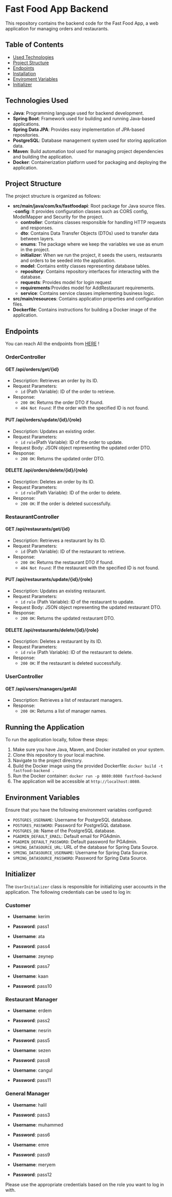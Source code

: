 # Fast Food App Backend

This repository contains the backend code for the Fast Food App, a web application for managing orders and restaurants.

## Table of Contents

- [Used Technologies](#technologies-used)
- [Project Structure](#project-structure)
- [Endpoints](#endpoints)
- [Installation](#running-the-application)
- [Enviroment Variables](#environment-variables)
- [Initializer](#initializer)

## Technologies Used

- **Java**: Programming language used for backend development.
- **Spring Boot**: Framework used for building and running Java-based applications.
- **Spring Data JPA**: Provides easy implementation of JPA-based repositories.
- **PostgreSQL**: Database management system used for storing application data.
- **Maven**: Build automation tool used for managing project dependencies and building the application.
- **Docker**: Containerization platform used for packaging and deploying the application.

## Project Structure

The project structure is organized as follows:

- **src/main/java/com/ks/fastfoodapi**: Root package for Java source files.
    -**config**: It provides configuration classes such as CORS config, ModelMapper and Security for the project. 
    - **controller**: Contains classes responsible for handling HTTP requests and responses.
    - **dto**: Contains Data Transfer Objects (DTOs) used to transfer data between layers.
    - **enums**: The package where we keep the variables we use as enum in the project.
    - **initializer**: When we run the project, it seeds the users, restaurants and orders to be seeded into the application.
    - **model**: Contains entity classes representing database tables.
    - **repository**: Contains repository interfaces for interacting with the database.
    - **requests**: Provides model for login request
    - **requirements**:Provides model for AddRestaurant requirements.
    - **service**: Contains service classes implementing business logic.
- **src/main/resources**: Contains application properties and configuration files.
- **Dockerfile**: Contains instructions for building a Docker image of the application.

## Endpoints

You can reach All the endpoints from [HERE](https://restless-desert-688693.postman.co/workspace/Team-Workspace~08046d94-76b2-4867-88d0-119b83d1622b/collection/21566556-4c71bc69-f25a-4478-aaf4-969250118a7d?action=share&creator=21566556) !

### OrderController

#### GET /api/orders/get/{id}

- Description: Retrieves an order by its ID.
- Request Parameters:
    - `id` (Path Variable): ID of the order to retrieve.
- Response:
    - `200 OK`: Returns the order DTO if found.
    - `404 Not Found`: If the order with the specified ID is not found.

#### PUT /api/orders/update/{id}/{role}

- Description: Updates an existing order.
- Request Parameters:
    - `id` `role`(Path Variable): ID of the order to update.
- Request Body: JSON object representing the updated order DTO.
- Response:
    - `200 OK`: Returns the updated order DTO.

#### DELETE /api/orders/delete/{id}/{role}

- Description: Deletes an order by its ID.
- Request Parameters:
    - `id` `role`(Path Variable): ID of the order to delete.
- Response:
    - `200 OK`: If the order is deleted successfully.

### RestaurantController

#### GET /api/restaurants/get/{id}

- Description: Retrieves a restaurant by its ID.
- Request Parameters:
    - `id`  (Path Variable): ID of the restaurant to retrieve.
- Response:
    - `200 OK`: Returns the restaurant DTO if found.
    - `404 Not Found`: If the restaurant with the specified ID is not found.

#### PUT /api/restaurants/update/{id}/{role}

- Description: Updates an existing restaurant.
- Request Parameters:
    - `id` `role` (Path Variable): ID of the restaurant to update.
- Request Body: JSON object representing the updated restaurant DTO.
- Response:
    - `200 OK`: Returns the updated restaurant DTO.

#### DELETE /api/restaurants/delete/{id}/{role}

- Description: Deletes a restaurant by its ID.
- Request Parameters:
    - `id` `role` (Path Variable): ID of the restaurant to delete.
- Response:
    - `200 OK`: If the restaurant is deleted successfully.

### UserController

#### GET /api/users/managers/getAll

- Description: Retrieves a list of restaurant managers.
- Response:
    - `200 OK`: Returns a list of manager names.

## Running the Application

To run the application locally, follow these steps:

1. Make sure you have Java, Maven, and Docker installed on your system.
2. Clone this repository to your local machine.
3. Navigate to the project directory.
4. Build the Docker image using the provided Dockerfile: `docker build -t fastfood-backend .`
5. Run the Docker container: `docker run -p 8080:8080 fastfood-backend`
6. The application will be accessible at `http://localhost:8080`.

## Environment Variables

Ensure that you have the following environment variables configured:

- `POSTGRES_USERNAME`: Username for PostgreSQL database.
- `POSTGRES_PASSWORD`: Password for PostgreSQL database.
- `POSTGRES_DB`: Name of the PostgreSQL database.
- `PGADMIN_DEFAULT_EMAIL`: Default email for PGAdmin.
- `PGADMIN_DEFAULT_PASSWORD`: Default password for PGAdmin.
- `SPRING_DATASOURCE_URL`: URL of the database for Spring Data Source.
- `SPRING_DATASOURCE_USERNAME`: Username for Spring Data Source.
- `SPRING_DATASOURCE_PASSWORD`: Password for Spring Data Source.

## Initializer

The `UserInitializer` class is responsible for initializing user accounts in the application. The following credentials can be used to log in:

### Customer

- **Username**: kerim
- **Password**: pass1

- **Username**: ata
- **Password**: pass4

- **Username**: zeynep
- **Password**: pass7

- **Username**: kaan
- **Password**: pass10

### Restaurant Manager

- **Username**: erdem
- **Password**: pass2

- **Username**: nesrin
- **Password**: pass5

- **Username**: sezen
- **Password**: pass8

- **Username**: cangul
- **Password**: pass11

### General Manager

- **Username**: halil
- **Password**: pass3

- **Username**: muhammed
- **Password**: pass6

- **Username**: emre
- **Password**: pass9

- **Username**: meryem
- **Password**: pass12

Please use the appropriate credentials based on the role you want to log in with.


